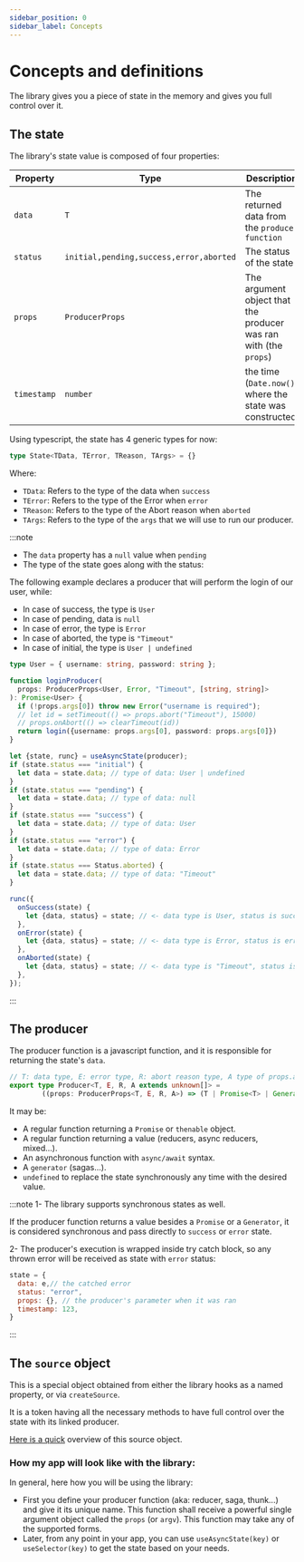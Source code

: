 ```yaml
---
sidebar_position: 0
sidebar_label: Concepts
---
```

# Concepts and definitions

The library gives you a piece of state in the memory and gives you full control
over it.

## The state
The library's state value is composed of four properties:

| Property    | Type                                    | Description                                                      |
|-------------|-----------------------------------------|------------------------------------------------------------------|
| `data`      | `T`                                     | The returned data from the `producer function`                   |
| `status`    | `initial,pending,success,error,aborted` | The status of the state                                          |
| `props`     | `ProducerProps`                         | The argument object that the producer was ran with (the `props`) |
| `timestamp` | `number`                                | the time (`Date.now()`) where the state was constructed          |

Using typescript, the state has 4 generic types for now:

````typescript
type State<TData, TError, TReason, TArgs> = {}
````
Where:
- `TData`: Refers to the type of the data when `success`
- `TError`: Refers to the type of the Error when `error`
- `TReason`: Refers to the type of the Abort reason when `aborted`
- `TArgs`: Refers to the type of the `args` that we will use to run our producer.

:::note
- The `data` property has a `null` value when `pending`
- The type of the state goes along with the status:

The following example declares a producer that will perform the login of our user,
while:
- In case of success, the type is `User`
- In case of pending, data is `null`
- In case of error, the type is `Error`
- In case of aborted, the type is `"Timeout"`
- In case of initial, the type is `User | undefined`
```typescript
type User = { username: string, password: string };

function loginProducer(
  props: ProducerProps<User, Error, "Timeout", [string, string]>
): Promise<User> {
  if (!props.args[0]) throw new Error("username is required");
  // let id = setTimeout(() => props.abort("Timeout"), 15000)
  // props.onAbort(() => clearTimeout(id))
  return login({username: props.args[0], password: props.args[0]})
}

let {state, runc} = useAsyncState(producer);
if (state.status === "initial") {
  let data = state.data; // type of data: User | undefined
}
if (state.status === "pending") {
  let data = state.data; // type of data: null
}
if (state.status === "success") {
  let data = state.data; // type of data: User
}
if (state.status === "error") {
  let data = state.data; // type of data: Error
}
if (state.status === Status.aborted) {
  let data = state.data; // type of data: "Timeout"
}

runc({
  onSuccess(state) {
    let {data, status} = state; // <- data type is User, status is success
  },
  onError(state) {
    let {data, status} = state; // <- data type is Error, status is error
  },
  onAborted(state) {
    let {data, status} = state; // <- data type is "Timeout", status is aborted
  },
});
```
:::

## The producer
The producer function is a javascript function, and it is responsible for
returning the state's `data`.

```typescript
// T: data type, E: error type, R: abort reason type, A type of props.args
export type Producer<T, E, R, A extends unknown[]> =
        ((props: ProducerProps<T, E, R, A>) => (T | Promise<T> | Generator<any, T, any>));
```

It may be:
- A regular function returning a `Promise` or `thenable` object.
- A regular function returning a value (reducers, async reducers, mixed...).
- An asynchronous function with `async/await` syntax.
- A `generator` (sagas...).
- `undefined` to replace the state synchronously any time with the desired value.

:::note
1- The library supports synchronous states as well.

If the producer function returns a value besides a `Promise` or a `Generator`,
it is considered synchronous and pass directly to `success` or `error` state.

2- The producer's execution is wrapped inside try catch block, so any thrown
error will be received as state with `error` status:
```javascript
state = {
  data: e,// the catched error
  status: "error",
  props: {}, // the producer's parameter when it was ran
  timestamp: 123,
}
```
:::

## The `source` object

This is a special object obtained from either the library hooks as a named
property, or via `createSource`.

It is a token having all the necessary methods to have full control over
the state with its linked producer.

[Here is a quick](/docs/api/the-whole-api#createsource)
overview of this source object.

### How my app will look like with the library:
In general, here how you will be using the library:

- First you define your producer function (aka: reducer, saga, thunk...)
  and give it its unique name. This function shall
  receive a powerful single argument object called the `props` (or `argv`).
  This function may take any of the supported forms.
- Later, from any point in your app, you can use `useAsyncState(key)`
  or `useSelector(key)` to get the state based on your needs.
